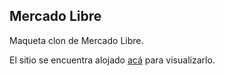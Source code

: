## Mercado Libre 

Maqueta clon de Mercado Libre.

El sitio se encuentra alojado [acá](https://mercadoliebre-dinahet.onrender.com/) para visualizarlo.
